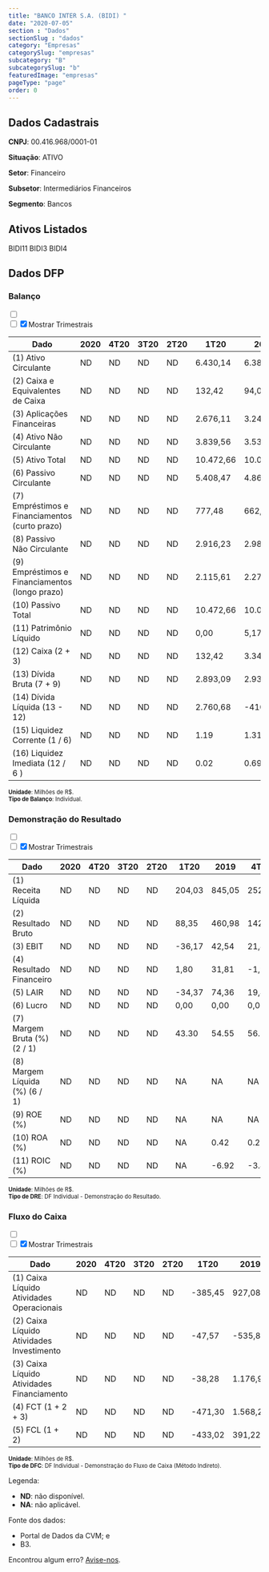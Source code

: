 ```yaml
---  
title: "BANCO INTER S.A. (BIDI) "  
date: "2020-07-05"  
section : "Dados"  
sectionSlug : "dados"  
category: "Empresas"  
categorySlug: "empresas"  
subcategory: "B"  
subcategorySlug: "b"  
featuredImage: "empresas"  
pageType: "page"  
order: 0  
---
```



## Dados Cadastrais


**CNPJ**: 00.416.968/0001-01

**Situação**: ATIVO

**Setor**: Financeiro

**Subsetor**: Intermediários Financeiros

**Segmento**: Bancos


## Ativos Listados


BIDI11 BIDI3 BIDI4 


## Dados DFP

### Balanço
  
<input type='checkbox' class='toggleCommand' id='toggleBalanco' name='toggleBalanco'>  
<div class='filter-group-balanco'>  
<div class='check_button_balanco'>  
<label for='toggleBalanco'>  
<input type='checkbox' data-filter-col='trimBalanco'><input type='checkbox' data-filter-col='trimBalanco' checked><span>Mostrar Trimestrais</span>  
</label>  
</div>  
</div>  
<div class='overflow balancoTableWrapper'>  
<table class='balancoTable'>  
<thead>  
<tr>  
<th class='dataHeader fixedLeftColumn'>Dado</th>  
<th>2020</th>  
<th class='trimHeader' data-col='trimBalanco'>4T20</th>  
<th class='trimHeader' data-col='trimBalanco'>3T20</th>  
<th class='trimHeader' data-col='trimBalanco'>2T20</th>  
<th class='trimHeader' data-col='trimBalanco'>1T20</th>  
<th>2019</th>  
<th class='trimHeader' data-col='trimBalanco'>4T19</th>  
<th class='trimHeader' data-col='trimBalanco'>3T19</th>  
<th class='trimHeader' data-col='trimBalanco'>2T19</th>  
<th class='trimHeader' data-col='trimBalanco'>1T19</th>  
<th>2018</th>  
<th class='trimHeader' data-col='trimBalanco'>4T18</th>  
<th class='trimHeader' data-col='trimBalanco'>3T18</th>  
<th class='trimHeader' data-col='trimBalanco'>2T18</th>  
<th class='trimHeader' data-col='trimBalanco'>1T18</th>  
<th>2017</th>  
<th class='trimHeader' data-col='trimBalanco'>4T17</th>  
<th class='trimHeader' data-col='trimBalanco'>3T17</th>  
<th class='trimHeader' data-col='trimBalanco'>2T17</th>  
<th class='trimHeader' data-col='trimBalanco'>1T17</th>  
</tr>  
</thead>  
<tbody>  
<tr class='trContaAtivo'>  
<td class='leftAlignCell rowDescription fixedLeftColumn'>(1) Ativo Circulante</td>  
<td>ND</td>  
<td data-col='trimBalanco' class='trimData'>ND</td>  
<td data-col='trimBalanco' class='trimData'>ND</td>  
<td data-col='trimBalanco' class='trimData'>ND</td>  
<td data-col='trimBalanco' class='trimData'>6.430,14</td>  
<td>6.381,12</td>  
<td data-col='trimBalanco' class='trimData'>6.381,12</td>  
<td data-col='trimBalanco' class='trimData'>6.009,07</td>  
<td data-col='trimBalanco' class='trimData'>3.807,37</td>  
<td data-col='trimBalanco' class='trimData'>3.287,56</td>  
<td>3.177,66</td>  
<td data-col='trimBalanco' class='trimData'>3.177,66</td>  
<td data-col='trimBalanco' class='trimData'>2.685,78</td>  
<td data-col='trimBalanco' class='trimData'>2.388,83</td>  
<td data-col='trimBalanco' class='trimData'>1.651,75</td>  
<td>1.425,35</td>  
<td data-col='trimBalanco' class='trimData'>1.425,35</td>  
<td data-col='trimBalanco' class='trimData'>1.425,35</td>  
<td data-col='trimBalanco' class='trimData'>1.425,35</td>  
<td data-col='trimBalanco' class='trimData'>1.425,35</td>  
</tr>  
<tr class='trContaAtivo'>  
<td class='leftAlignCell rowDescription fixedLeftColumn'>(2) Caixa e Equivalentes de Caixa</td>  
<td>ND</td>  
<td data-col='trimBalanco' class='trimData'>ND</td>  
<td data-col='trimBalanco' class='trimData'>ND</td>  
<td data-col='trimBalanco' class='trimData'>ND</td>  
<td data-col='trimBalanco' class='trimData'>132,42</td>  
<td>94,00</td>  
<td data-col='trimBalanco' class='trimData'>94,00</td>  
<td data-col='trimBalanco' class='trimData'>19,57</td>  
<td data-col='trimBalanco' class='trimData'>9,62</td>  
<td data-col='trimBalanco' class='trimData'>14,55</td>  
<td>10,48</td>  
<td data-col='trimBalanco' class='trimData'>10,48</td>  
<td data-col='trimBalanco' class='trimData'>8,41</td>  
<td data-col='trimBalanco' class='trimData'>9,31</td>  
<td data-col='trimBalanco' class='trimData'>89,97</td>  
<td>55,19</td>  
<td data-col='trimBalanco' class='trimData'>55,19</td>  
<td data-col='trimBalanco' class='trimData'>55,19</td>  
<td data-col='trimBalanco' class='trimData'>55,19</td>  
<td data-col='trimBalanco' class='trimData'>55,19</td>  
</tr>  
<tr class='trContaAtivo'>  
<td class='leftAlignCell rowDescription fixedLeftColumn'>(3) Aplicações Financeiras</td>  
<td>ND</td>  
<td data-col='trimBalanco' class='trimData'>ND</td>  
<td data-col='trimBalanco' class='trimData'>ND</td>  
<td data-col='trimBalanco' class='trimData'>ND</td>  
<td data-col='trimBalanco' class='trimData'>2.676,11</td>  
<td>3.249,76</td>  
<td data-col='trimBalanco' class='trimData'>3.249,76</td>  
<td data-col='trimBalanco' class='trimData'>3.575,66</td>  
<td data-col='trimBalanco' class='trimData'>1.878,31</td>  
<td data-col='trimBalanco' class='trimData'>1.645,90</td>  
<td>1.671,27</td>  
<td data-col='trimBalanco' class='trimData'>1.671,27</td>  
<td data-col='trimBalanco' class='trimData'>1.327,54</td>  
<td data-col='trimBalanco' class='trimData'>1.156,43</td>  
<td data-col='trimBalanco' class='trimData'>486,12</td>  
<td>503,04</td>  
<td data-col='trimBalanco' class='trimData'>503,04</td>  
<td data-col='trimBalanco' class='trimData'>503,04</td>  
<td data-col='trimBalanco' class='trimData'>503,04</td>  
<td data-col='trimBalanco' class='trimData'>503,04</td>  
</tr>  
<tr class='trContaAtivo'>  
<td class='leftAlignCell rowDescription fixedLeftColumn'>(4) Ativo Não Circulante</td>  
<td>ND</td>  
<td data-col='trimBalanco' class='trimData'>ND</td>  
<td data-col='trimBalanco' class='trimData'>ND</td>  
<td data-col='trimBalanco' class='trimData'>ND</td>  
<td data-col='trimBalanco' class='trimData'>3.839,56</td>  
<td>3.535,38</td>  
<td data-col='trimBalanco' class='trimData'>3.535,38</td>  
<td data-col='trimBalanco' class='trimData'>3.109,98</td>  
<td data-col='trimBalanco' class='trimData'>2.842,43</td>  
<td data-col='trimBalanco' class='trimData'>2.589,13</td>  
<td>2.405,91</td>  
<td data-col='trimBalanco' class='trimData'>2.405,91</td>  
<td data-col='trimBalanco' class='trimData'>2.279,73</td>  
<td data-col='trimBalanco' class='trimData'>2.224,74</td>  
<td data-col='trimBalanco' class='trimData'>2.137,79</td>  
<td>2.143,92</td>  
<td data-col='trimBalanco' class='trimData'>2.143,92</td>  
<td data-col='trimBalanco' class='trimData'>2.143,92</td>  
<td data-col='trimBalanco' class='trimData'>2.143,92</td>  
<td data-col='trimBalanco' class='trimData'>2.143,92</td>  
</tr>  
<tr class='trContaAtivo'>  
<td class='leftAlignCell rowDescription fixedLeftColumn'>(5) Ativo Total</td>  
<td>ND</td>  
<td data-col='trimBalanco' class='trimData'>ND</td>  
<td data-col='trimBalanco' class='trimData'>ND</td>  
<td data-col='trimBalanco' class='trimData'>ND</td>  
<td data-col='trimBalanco' class='trimData'>10.472,66</td>  
<td>10.062,37</td>  
<td data-col='trimBalanco' class='trimData'>10.062,37</td>  
<td data-col='trimBalanco' class='trimData'>9.236,45</td>  
<td data-col='trimBalanco' class='trimData'>6.754,27</td>  
<td data-col='trimBalanco' class='trimData'>5.958,11</td>  
<td>5.640,96</td>  
<td data-col='trimBalanco' class='trimData'>5.640,96</td>  
<td data-col='trimBalanco' class='trimData'>5.006,16</td>  
<td data-col='trimBalanco' class='trimData'>4.636,32</td>  
<td data-col='trimBalanco' class='trimData'>3.802,43</td>  
<td>3.580,88</td>  
<td data-col='trimBalanco' class='trimData'>3.580,88</td>  
<td data-col='trimBalanco' class='trimData'>3.580,88</td>  
<td data-col='trimBalanco' class='trimData'>3.580,88</td>  
<td data-col='trimBalanco' class='trimData'>3.580,88</td>  
</tr>  
<tr class='trContaPassivo'>  
<td class='leftAlignCell rowDescription fixedLeftColumn'>(6) Passivo Circulante</td>  
<td>ND</td>  
<td data-col='trimBalanco' class='trimData'>ND</td>  
<td data-col='trimBalanco' class='trimData'>ND</td>  
<td data-col='trimBalanco' class='trimData'>ND</td>  
<td data-col='trimBalanco' class='trimData'>5.408,47</td>  
<td>4.869,81</td>  
<td data-col='trimBalanco' class='trimData'>4.869,81</td>  
<td data-col='trimBalanco' class='trimData'>4.101,45</td>  
<td data-col='trimBalanco' class='trimData'>3.555,51</td>  
<td data-col='trimBalanco' class='trimData'>3.214,08</td>  
<td>2.883,51</td>  
<td data-col='trimBalanco' class='trimData'>2.883,51</td>  
<td data-col='trimBalanco' class='trimData'>2.509,04</td>  
<td data-col='trimBalanco' class='trimData'>2.115,32</td>  
<td data-col='trimBalanco' class='trimData'>1.769,66</td>  
<td>1.630,26</td>  
<td data-col='trimBalanco' class='trimData'>1.630,26</td>  
<td data-col='trimBalanco' class='trimData'>1.630,26</td>  
<td data-col='trimBalanco' class='trimData'>1.630,26</td>  
<td data-col='trimBalanco' class='trimData'>1.630,23</td>  
</tr>  
<tr class='trContaPassivo'>  
<td class='leftAlignCell rowDescription fixedLeftColumn'>(7) Empréstimos e Financiamentos (curto prazo)</td>  
<td>ND</td>  
<td data-col='trimBalanco' class='trimData'>ND</td>  
<td data-col='trimBalanco' class='trimData'>ND</td>  
<td data-col='trimBalanco' class='trimData'>ND</td>  
<td data-col='trimBalanco' class='trimData'>777,48</td>  
<td>662,70</td>  
<td data-col='trimBalanco' class='trimData'>662,70</td>  
<td data-col='trimBalanco' class='trimData'>539,74</td>  
<td data-col='trimBalanco' class='trimData'>444,52</td>  
<td data-col='trimBalanco' class='trimData'>332,15</td>  
<td>266,08</td>  
<td data-col='trimBalanco' class='trimData'>265,08</td>  
<td data-col='trimBalanco' class='trimData'>111,31</td>  
<td data-col='trimBalanco' class='trimData'>76,05</td>  
<td data-col='trimBalanco' class='trimData'>3,59</td>  
<td>0,00</td>  
<td data-col='trimBalanco' class='trimData'>0,00</td>  
<td data-col='trimBalanco' class='trimData'>0,00</td>  
<td data-col='trimBalanco' class='trimData'>0,00</td>  
<td data-col='trimBalanco' class='trimData'>0,00</td>  
</tr>  
<tr class='trContaPassivo'>  
<td class='leftAlignCell rowDescription fixedLeftColumn'>(8) Passivo Não Circulante</td>  
<td>ND</td>  
<td data-col='trimBalanco' class='trimData'>ND</td>  
<td data-col='trimBalanco' class='trimData'>ND</td>  
<td data-col='trimBalanco' class='trimData'>ND</td>  
<td data-col='trimBalanco' class='trimData'>2.916,23</td>  
<td>2.986,38</td>  
<td data-col='trimBalanco' class='trimData'>2.986,38</td>  
<td data-col='trimBalanco' class='trimData'>2.940,33</td>  
<td data-col='trimBalanco' class='trimData'>2.218,35</td>  
<td data-col='trimBalanco' class='trimData'>1.786,90</td>  
<td>1.798,33</td>  
<td data-col='trimBalanco' class='trimData'>1.798,33</td>  
<td data-col='trimBalanco' class='trimData'>1.549,31</td>  
<td data-col='trimBalanco' class='trimData'>1.589,88</td>  
<td data-col='trimBalanco' class='trimData'>1.631,12</td>  
<td>1.567,53</td>  
<td data-col='trimBalanco' class='trimData'>1.567,53</td>  
<td data-col='trimBalanco' class='trimData'>1.567,53</td>  
<td data-col='trimBalanco' class='trimData'>1.567,53</td>  
<td data-col='trimBalanco' class='trimData'>1.567,56</td>  
</tr>  
<tr class='trContaPassivo'>  
<td class='leftAlignCell rowDescription fixedLeftColumn'>(9) Empréstimos e Financiamentos (longo prazo)</td>  
<td>ND</td>  
<td data-col='trimBalanco' class='trimData'>ND</td>  
<td data-col='trimBalanco' class='trimData'>ND</td>  
<td data-col='trimBalanco' class='trimData'>ND</td>  
<td data-col='trimBalanco' class='trimData'>2.115,61</td>  
<td>2.270,19</td>  
<td data-col='trimBalanco' class='trimData'>2.270,19</td>  
<td data-col='trimBalanco' class='trimData'>2.168,23</td>  
<td data-col='trimBalanco' class='trimData'>1.526,28</td>  
<td data-col='trimBalanco' class='trimData'>1.154,43</td>  
<td>1.182,35</td>  
<td data-col='trimBalanco' class='trimData'>1.182,35</td>  
<td data-col='trimBalanco' class='trimData'>966,83</td>  
<td data-col='trimBalanco' class='trimData'>992,23</td>  
<td data-col='trimBalanco' class='trimData'>998,80</td>  
<td>930,88</td>  
<td data-col='trimBalanco' class='trimData'>930,88</td>  
<td data-col='trimBalanco' class='trimData'>930,88</td>  
<td data-col='trimBalanco' class='trimData'>930,88</td>  
<td data-col='trimBalanco' class='trimData'>930,88</td>  
</tr>  
<tr class='trContaPassivo'>  
<td class='leftAlignCell rowDescription fixedLeftColumn'>(10) Passivo Total</td>  
<td>ND</td>  
<td data-col='trimBalanco' class='trimData'>ND</td>  
<td data-col='trimBalanco' class='trimData'>ND</td>  
<td data-col='trimBalanco' class='trimData'>ND</td>  
<td data-col='trimBalanco' class='trimData'>10.472,66</td>  
<td>10.062,37</td>  
<td data-col='trimBalanco' class='trimData'>10.062,37</td>  
<td data-col='trimBalanco' class='trimData'>9.236,45</td>  
<td data-col='trimBalanco' class='trimData'>6.754,27</td>  
<td data-col='trimBalanco' class='trimData'>5.958,11</td>  
<td>5.640,96</td>  
<td data-col='trimBalanco' class='trimData'>5.640,96</td>  
<td data-col='trimBalanco' class='trimData'>5.006,16</td>  
<td data-col='trimBalanco' class='trimData'>4.636,32</td>  
<td data-col='trimBalanco' class='trimData'>3.802,43</td>  
<td>3.580,88</td>  
<td data-col='trimBalanco' class='trimData'>3.580,88</td>  
<td data-col='trimBalanco' class='trimData'>3.580,88</td>  
<td data-col='trimBalanco' class='trimData'>3.580,88</td>  
<td data-col='trimBalanco' class='trimData'>3.580,88</td>  
</tr>  
<tr class='trContaPassivo'>  
<td class='leftAlignCell rowDescription fixedLeftColumn'>(11) Patrimônio Líquido</td>  
<td>ND</td>  
<td data-col='trimBalanco' class='trimData'>ND</td>  
<td data-col='trimBalanco' class='trimData'>ND</td>  
<td data-col='trimBalanco' class='trimData'>ND</td>  
<td data-col='trimBalanco' class='trimData'>0,00</td>  
<td>5,17</td>  
<td data-col='trimBalanco' class='trimData'>5,17</td>  
<td data-col='trimBalanco' class='trimData'>6,46</td>  
<td data-col='trimBalanco' class='trimData'>7,75</td>  
<td data-col='trimBalanco' class='trimData'>9,04</td>  
<td>10,33</td>  
<td data-col='trimBalanco' class='trimData'>10,33</td>  
<td data-col='trimBalanco' class='trimData'>11,62</td>  
<td data-col='trimBalanco' class='trimData'>12,92</td>  
<td data-col='trimBalanco' class='trimData'>14,21</td>  
<td>0,00</td>  
<td data-col='trimBalanco' class='trimData'>0,00</td>  
<td data-col='trimBalanco' class='trimData'>0,00</td>  
<td data-col='trimBalanco' class='trimData'>0,00</td>  
<td data-col='trimBalanco' class='trimData'>0,00</td>  
</tr>  
<tr>  
<td class='leftAlignCell rowDescription fixedLeftColumn'>(12) Caixa (2 + 3)</td>  
<td>ND</td>  
<td data-col='trimBalanco' class='trimData'>ND</td>  
<td data-col='trimBalanco' class='trimData'>ND</td>  
<td data-col='trimBalanco' class='trimData'>ND</td>  
<td class='positiveNumber trimData' data-col='trimBalanco'>132,42</td>  
<td class='positiveNumber'>3.343,76</td>  
<td class='positiveNumber trimData' data-col='trimBalanco'>94,00</td>  
<td class='positiveNumber trimData' data-col='trimBalanco'>19,57</td>  
<td class='positiveNumber trimData' data-col='trimBalanco'>9,62</td>  
<td class='positiveNumber trimData' data-col='trimBalanco'>14,55</td>  
<td class='positiveNumber'>1.681,75</td>  
<td class='positiveNumber trimData' data-col='trimBalanco'>10,48</td>  
<td class='positiveNumber trimData' data-col='trimBalanco'>8,41</td>  
<td class='positiveNumber trimData' data-col='trimBalanco'>9,31</td>  
<td class='positiveNumber trimData' data-col='trimBalanco'>89,97</td>  
<td class='positiveNumber'>558,23</td>  
<td class='positiveNumber trimData' data-col='trimBalanco'>55,19</td>  
<td class='positiveNumber trimData' data-col='trimBalanco'>55,19</td>  
<td class='positiveNumber trimData' data-col='trimBalanco'>55,19</td>  
<td class='positiveNumber trimData' data-col='trimBalanco'>55,19</td>  
</tr>  
<tr class='trDividaBruta'>  
<td class='leftAlignCell rowDescription fixedLeftColumn'>(13) Dívida Bruta (7 + 9)</td>  
<td>ND</td>  
<td data-col='trimBalanco' class='trimData'>ND</td>  
<td data-col='trimBalanco' class='trimData'>ND</td>  
<td data-col='trimBalanco' class='trimData'>ND</td>  
<td class='negativeNumber trimData' data-col='trimBalanco'>2.893,09</td>  
<td class='negativeNumber'>2.932,89</td>  
<td class='negativeNumber trimData' data-col='trimBalanco'>2.932,89</td>  
<td class='negativeNumber trimData' data-col='trimBalanco'>2.707,97</td>  
<td class='negativeNumber trimData' data-col='trimBalanco'>1.970,80</td>  
<td class='negativeNumber trimData' data-col='trimBalanco'>1.486,58</td>  
<td class='negativeNumber'>1.448,43</td>  
<td class='negativeNumber trimData' data-col='trimBalanco'>1.447,43</td>  
<td class='negativeNumber trimData' data-col='trimBalanco'>1.078,14</td>  
<td class='negativeNumber trimData' data-col='trimBalanco'>1.068,27</td>  
<td class='negativeNumber trimData' data-col='trimBalanco'>1.002,38</td>  
<td class='negativeNumber'>930,88</td>  
<td class='negativeNumber trimData' data-col='trimBalanco'>930,88</td>  
<td class='negativeNumber trimData' data-col='trimBalanco'>930,88</td>  
<td class='negativeNumber trimData' data-col='trimBalanco'>930,88</td>  
<td class='negativeNumber trimData' data-col='trimBalanco'>930,88</td>  
</tr>  
<tr>  
<td class='leftAlignCell rowDescription fixedLeftColumn'>(14) Dívida Líquida  (13 - 12)</td>  
<td>ND</td>  
<td data-col='trimBalanco' class='trimData'>ND</td>  
<td data-col='trimBalanco' class='trimData'>ND</td>  
<td data-col='trimBalanco' class='trimData'>ND</td>  
<td class='negativeNumber trimData' data-col='trimBalanco'>2.760,68</td>  
<td class='positiveNumber'>-410,87</td>  
<td class='negativeNumber trimData' data-col='trimBalanco'>2.838,89</td>  
<td class='negativeNumber trimData' data-col='trimBalanco'>2.688,40</td>  
<td class='negativeNumber trimData' data-col='trimBalanco'>1.961,19</td>  
<td class='negativeNumber trimData' data-col='trimBalanco'>1.472,03</td>  
<td class='positiveNumber'>-233,32</td>  
<td class='negativeNumber trimData' data-col='trimBalanco'>1.436,95</td>  
<td class='negativeNumber trimData' data-col='trimBalanco'>1.069,72</td>  
<td class='negativeNumber trimData' data-col='trimBalanco'>1.058,96</td>  
<td class='negativeNumber trimData' data-col='trimBalanco'>912,41</td>  
<td class='negativeNumber'>372,65</td>  
<td class='negativeNumber trimData' data-col='trimBalanco'>875,69</td>  
<td class='negativeNumber trimData' data-col='trimBalanco'>875,69</td>  
<td class='negativeNumber trimData' data-col='trimBalanco'>875,69</td>  
<td class='negativeNumber trimData' data-col='trimBalanco'>875,69</td>  
</tr>  
<tr>  
<td class='leftAlignCell rowDescription fixedLeftColumn'>(15) Liquidez Corrente (1 / 6)</td>  
<td>ND</td>  
<td data-col='trimBalanco' class='trimData'>ND</td>  
<td data-col='trimBalanco' class='trimData'>ND</td>  
<td data-col='trimBalanco' class='trimData'>ND</td>  
<td data-col='trimBalanco' class='trimData'>1.19</td>  
<td>1.31</td>  
<td data-col='trimBalanco' class='trimData'>1.31</td>  
<td data-col='trimBalanco' class='trimData'>1.47</td>  
<td data-col='trimBalanco' class='trimData'>1.07</td>  
<td data-col='trimBalanco' class='trimData'>1.02</td>  
<td>1.10</td>  
<td data-col='trimBalanco' class='trimData'>1.10</td>  
<td data-col='trimBalanco' class='trimData'>1.07</td>  
<td data-col='trimBalanco' class='trimData'>1.13</td>  
<td data-col='trimBalanco' class='trimData'>0.93</td>  
<td>0.87</td>  
<td data-col='trimBalanco' class='trimData'>0.87</td>  
<td data-col='trimBalanco' class='trimData'>0.87</td>  
<td data-col='trimBalanco' class='trimData'>0.87</td>  
<td data-col='trimBalanco' class='trimData'>0.87</td>  
</tr>  
<tr>  
<td class='leftAlignCell rowDescription fixedLeftColumn'>(16) Liquidez Imediata  (12 / 6 )</td>  
<td>ND</td>  
<td data-col='trimBalanco' class='trimData'>ND</td>  
<td data-col='trimBalanco' class='trimData'>ND</td>  
<td data-col='trimBalanco' class='trimData'>ND</td>  
<td data-col='trimBalanco' class='trimData'>0.02</td>  
<td>0.69</td>  
<td data-col='trimBalanco' class='trimData'>0.02</td>  
<td data-col='trimBalanco' class='trimData'>0.00</td>  
<td data-col='trimBalanco' class='trimData'>0.00</td>  
<td data-col='trimBalanco' class='trimData'>0.00</td>  
<td>0.58</td>  
<td data-col='trimBalanco' class='trimData'>0.00</td>  
<td data-col='trimBalanco' class='trimData'>0.00</td>  
<td data-col='trimBalanco' class='trimData'>0.00</td>  
<td data-col='trimBalanco' class='trimData'>0.05</td>  
<td>0.34</td>  
<td data-col='trimBalanco' class='trimData'>0.03</td>  
<td data-col='trimBalanco' class='trimData'>0.03</td>  
<td data-col='trimBalanco' class='trimData'>0.03</td>  
<td data-col='trimBalanco' class='trimData'>0.03</td>  
</tr>  
</tbody>  
</table>  
</div>  
<p style='font-size:0.7rem; margin:0px;'><strong>Unidade</strong>: Milhões de R$.</p>  
<p style='font-size:0.7rem; margin:0px;'><strong>Tipo de Balanço</strong>: Individual.</p>


### Demonstração do Resultado
  
<input type='checkbox' class='toggleCommand' id='toggleDRE' name='toggleDRE'>  
<div class='filter-group-dre'>  
<div class='check_button_dre'>  
<label for='toggleDRE'>  
<input type='checkbox' data-filter-col='trimDRE'><input type='checkbox' data-filter-col='trimDRE' checked><span>Mostrar Trimestrais</span>  
</label>  
</div>  
</div>  
<div class='overflow balancoTableWrapper'>  
<table class='balancoTable'>  
<thead>  
<tr>  
<th class='dataHeader fixedLeftColumn'>Dado</th>  
<th>2020</th>  
<th class='trimHeader' data-col='trimDRE'>4T20</th>  
<th class='trimHeader' data-col='trimDRE'>3T20</th>  
<th class='trimHeader' data-col='trimDRE'>2T20</th>  
<th class='trimHeader' data-col='trimDRE'>1T20</th>  
<th>2019</th>  
<th class='trimHeader' data-col='trimDRE'>4T19</th>  
<th class='trimHeader' data-col='trimDRE'>3T19</th>  
<th class='trimHeader' data-col='trimDRE'>2T19</th>  
<th class='trimHeader' data-col='trimDRE'>1T19</th>  
<th>2018</th>  
<th class='trimHeader' data-col='trimDRE'>4T18</th>  
<th class='trimHeader' data-col='trimDRE'>3T18</th>  
<th class='trimHeader' data-col='trimDRE'>2T18</th>  
<th class='trimHeader' data-col='trimDRE'>1T18</th>  
<th>2017</th>  
<th class='trimHeader' data-col='trimDRE'>4T17</th>  
<th class='trimHeader' data-col='trimDRE'>3T17</th>  
<th class='trimHeader' data-col='trimDRE'>2T17</th>  
<th class='trimHeader' data-col='trimDRE'>1T17</th>  
<th>2016</th>  
<th class='trimHeader' data-col='trimDRE'>4T16</th>  
<th class='trimHeader' data-col='trimDRE'>3T16</th>  
<th class='trimHeader' data-col='trimDRE'>2T16</th>  
<th class='trimHeader' data-col='trimDRE'>1T16</th>  
</tr>  
</thead>  
<tbody>  
<tr class='trDRE'>  
<td class='leftAlignCell rowDescription fixedLeftColumn'>(1) Receita Líquida</td>  
<td>ND</td>  
<td data-col='trimDRE' class='trimData'>ND</td>  
<td data-col='trimDRE' class='trimData'>ND</td>  
<td data-col='trimDRE' class='trimData'>ND</td>  
<td data-col='trimDRE' class='trimData' >204,03</td>  
<td>845,05</td>  
<td data-col='trimDRE' class='trimData' >252,84</td>  
<td data-col='trimDRE' class='trimData' >216,69</td>  
<td data-col='trimDRE' class='trimData' >203,86</td>  
<td data-col='trimDRE' class='trimData' >171,66</td>  
<td>643,24</td>  
<td data-col='trimDRE' class='trimData' >178,74</td>  
<td data-col='trimDRE' class='trimData' >177,12</td>  
<td data-col='trimDRE' class='trimData' >150,27</td>  
<td data-col='trimDRE' class='trimData' >137,12</td>  
<td>545,81</td>  
<td data-col='trimDRE' class='trimData' >131,35</td>  
<td data-col='trimDRE' class='trimData' >125,57</td>  
<td data-col='trimDRE' class='trimData' >142,99</td>  
<td data-col='trimDRE' class='trimData' >145,91</td>  
<td>567,09</td>  
<td data-col='trimDRE' class='trimData' >567,09</td>  
<td data-col='trimDRE' class='trimData'>ND</td>  
<td data-col='trimDRE' class='trimData'>ND</td>  
<td data-col='trimDRE' class='trimData'>ND</td>  
</tr>  
<tr class='trDRE'>  
<td class='leftAlignCell rowDescription fixedLeftColumn'>(2) Resultado Bruto</td>  
<td>ND</td>  
<td data-col='trimDRE' class='trimData'>ND</td>  
<td data-col='trimDRE' class='trimData'>ND</td>  
<td data-col='trimDRE' class='trimData'>ND</td>  
<td data-col='trimDRE' class='trimData positiveNumberGreen' >88,35</td>  
<td class='positiveNumberGreen'>460,98</td>  
<td data-col='trimDRE' class='trimData positiveNumberGreen' >142,54</td>  
<td data-col='trimDRE' class='trimData positiveNumberGreen' >116,25</td>  
<td data-col='trimDRE' class='trimData positiveNumberGreen' >107,36</td>  
<td data-col='trimDRE' class='trimData positiveNumberGreen' >94,84</td>  
<td class='positiveNumberGreen'>351,38</td>  
<td data-col='trimDRE' class='trimData positiveNumberGreen' >103,14</td>  
<td data-col='trimDRE' class='trimData positiveNumberGreen' >102,94</td>  
<td data-col='trimDRE' class='trimData positiveNumberGreen' >81,20</td>  
<td data-col='trimDRE' class='trimData positiveNumberGreen' >64,10</td>  
<td class='positiveNumberGreen'>218,36</td>  
<td data-col='trimDRE' class='trimData positiveNumberGreen' >63,48</td>  
<td data-col='trimDRE' class='trimData positiveNumberGreen' >54,25</td>  
<td data-col='trimDRE' class='trimData positiveNumberGreen' >54,61</td>  
<td data-col='trimDRE' class='trimData positiveNumberGreen' >46,02</td>  
<td class='positiveNumberGreen'>160,35</td>  
<td data-col='trimDRE' class='trimData positiveNumberGreen' >160,35</td>  
<td data-col='trimDRE' class='trimData'>ND</td>  
<td data-col='trimDRE' class='trimData'>ND</td>  
<td data-col='trimDRE' class='trimData'>ND</td>  
</tr>  
<tr class='trDRE'>  
<td class='leftAlignCell rowDescription fixedLeftColumn'>(3) EBIT</td>  
<td>ND</td>  
<td data-col='trimDRE' class='trimData'>ND</td>  
<td data-col='trimDRE' class='trimData'>ND</td>  
<td data-col='trimDRE' class='trimData'>ND</td>  
<td data-col='trimDRE' class='trimData negativeNumber' >-36,17</td>  
<td class='positiveNumberGreen'>42,54</td>  
<td data-col='trimDRE' class='trimData positiveNumberGreen' >21,40</td>  
<td data-col='trimDRE' class='trimData positiveNumberGreen' >10,34</td>  
<td data-col='trimDRE' class='trimData positiveNumberGreen' >4,78</td>  
<td data-col='trimDRE' class='trimData positiveNumberGreen' >6,02</td>  
<td class='positiveNumberGreen'>107,11</td>  
<td data-col='trimDRE' class='trimData positiveNumberGreen' >29,55</td>  
<td data-col='trimDRE' class='trimData positiveNumberGreen' >30,85</td>  
<td data-col='trimDRE' class='trimData positiveNumberGreen' >26,96</td>  
<td data-col='trimDRE' class='trimData positiveNumberGreen' >19,75</td>  
<td class='positiveNumberGreen'>61,78</td>  
<td data-col='trimDRE' class='trimData positiveNumberGreen' >22,05</td>  
<td data-col='trimDRE' class='trimData positiveNumberGreen' >15,28</td>  
<td data-col='trimDRE' class='trimData positiveNumberGreen' >16,97</td>  
<td data-col='trimDRE' class='trimData positiveNumberGreen' >7,47</td>  
<td class='positiveNumberGreen'>36,65</td>  
<td data-col='trimDRE' class='trimData positiveNumberGreen' >36,65</td>  
<td data-col='trimDRE' class='trimData'>ND</td>  
<td data-col='trimDRE' class='trimData'>ND</td>  
<td data-col='trimDRE' class='trimData'>ND</td>  
</tr>  
<tr class='trDRE'>  
<td class='leftAlignCell rowDescription fixedLeftColumn'>(4) Resultado Financeiro</td>  
<td>ND</td>  
<td data-col='trimDRE' class='trimData'>ND</td>  
<td data-col='trimDRE' class='trimData'>ND</td>  
<td data-col='trimDRE' class='trimData'>ND</td>  
<td data-col='trimDRE' class='trimData positiveNumberGreen' >1,80</td>  
<td class='positiveNumberGreen'>31,81</td>  
<td data-col='trimDRE' class='trimData negativeNumber' >-1,96</td>  
<td data-col='trimDRE' class='trimData negativeNumber' >-2,86</td>  
<td data-col='trimDRE' class='trimData positiveNumberGreen' >38,84</td>  
<td data-col='trimDRE' class='trimData negativeNumber' >-2,22</td>  
<td class='negativeNumber'>-17,98</td>  
<td data-col='trimDRE' class='trimData negativeNumber' >-4,61</td>  
<td data-col='trimDRE' class='trimData negativeNumber' >-6,08</td>  
<td data-col='trimDRE' class='trimData negativeNumber' >-4,41</td>  
<td data-col='trimDRE' class='trimData negativeNumber' >-2,88</td>  
<td class='negativeNumber'>-10,23</td>  
<td data-col='trimDRE' class='trimData negativeNumber' >-1,93</td>  
<td data-col='trimDRE' class='trimData negativeNumber' >-2,83</td>  
<td data-col='trimDRE' class='trimData negativeNumber' >-1,45</td>  
<td data-col='trimDRE' class='trimData negativeNumber' >-4,02</td>  
<td class='negativeNumber'>-8,61</td>  
<td data-col='trimDRE' class='trimData negativeNumber' >-8,61</td>  
<td data-col='trimDRE' class='trimData'>ND</td>  
<td data-col='trimDRE' class='trimData'>ND</td>  
<td data-col='trimDRE' class='trimData'>ND</td>  
</tr>  
<tr class='trDRE'>  
<td class='leftAlignCell rowDescription fixedLeftColumn'>(5) LAIR</td>  
<td>ND</td>  
<td data-col='trimDRE' class='trimData'>ND</td>  
<td data-col='trimDRE' class='trimData'>ND</td>  
<td data-col='trimDRE' class='trimData'>ND</td>  
<td data-col='trimDRE' class='trimData negativeNumber' >-34,37</td>  
<td class='positiveNumberGreen'>74,36</td>  
<td data-col='trimDRE' class='trimData positiveNumberGreen' >19,45</td>  
<td data-col='trimDRE' class='trimData positiveNumberGreen' >7,49</td>  
<td data-col='trimDRE' class='trimData positiveNumberGreen' >43,62</td>  
<td data-col='trimDRE' class='trimData positiveNumberGreen' >3,80</td>  
<td class='positiveNumberGreen'>89,13</td>  
<td data-col='trimDRE' class='trimData positiveNumberGreen' >24,94</td>  
<td data-col='trimDRE' class='trimData positiveNumberGreen' >24,77</td>  
<td data-col='trimDRE' class='trimData positiveNumberGreen' >22,55</td>  
<td data-col='trimDRE' class='trimData positiveNumberGreen' >16,87</td>  
<td class='positiveNumberGreen'>51,55</td>  
<td data-col='trimDRE' class='trimData positiveNumberGreen' >20,12</td>  
<td data-col='trimDRE' class='trimData positiveNumberGreen' >12,45</td>  
<td data-col='trimDRE' class='trimData positiveNumberGreen' >15,53</td>  
<td data-col='trimDRE' class='trimData positiveNumberGreen' >3,45</td>  
<td class='positiveNumberGreen'>28,05</td>  
<td data-col='trimDRE' class='trimData positiveNumberGreen' >28,05</td>  
<td data-col='trimDRE' class='trimData'>ND</td>  
<td data-col='trimDRE' class='trimData'>ND</td>  
<td data-col='trimDRE' class='trimData'>ND</td>  
</tr>  
<tr class='trDRE'>  
<td class='leftAlignCell rowDescription fixedLeftColumn'>(6) Lucro</td>  
<td>ND</td>  
<td data-col='trimDRE' class='trimData'>ND</td>  
<td data-col='trimDRE' class='trimData'>ND</td>  
<td data-col='trimDRE' class='trimData'>ND</td>  
<td data-col='trimDRE' class='trimData negativeNumber' >0,00</td>  
<td class='negativeNumber'>0,00</td>  
<td data-col='trimDRE' class='trimData negativeNumber' >0,00</td>  
<td data-col='trimDRE' class='trimData negativeNumber' >0,00</td>  
<td data-col='trimDRE' class='trimData negativeNumber' >0,00</td>  
<td data-col='trimDRE' class='trimData negativeNumber' >0,00</td>  
<td class='negativeNumber'>0,00</td>  
<td data-col='trimDRE' class='trimData negativeNumber' >0,00</td>  
<td data-col='trimDRE' class='trimData negativeNumber' >0,00</td>  
<td data-col='trimDRE' class='trimData negativeNumber' >0,00</td>  
<td data-col='trimDRE' class='trimData negativeNumber' >0,00</td>  
<td class='negativeNumber'>0,00</td>  
<td data-col='trimDRE' class='trimData negativeNumber' >0,00</td>  
<td data-col='trimDRE' class='trimData negativeNumber' >0,00</td>  
<td data-col='trimDRE' class='trimData negativeNumber' >0,00</td>  
<td data-col='trimDRE' class='trimData negativeNumber' >0,00</td>  
<td class='negativeNumber'>0,00</td>  
<td data-col='trimDRE' class='trimData negativeNumber' >0,00</td>  
<td data-col='trimDRE' class='trimData'>ND</td>  
<td data-col='trimDRE' class='trimData'>ND</td>  
<td data-col='trimDRE' class='trimData'>ND</td>  
</tr>  
<tr class='trDREMargem'>  
<td class='leftAlignCell rowDescription fixedLeftColumn'>(7) Margem Bruta (%) (2 / 1)</td>  
<td>ND</td>  
<td data-col='trimDRE' class='trimData'>ND</td>  
<td data-col='trimDRE' class='trimData'>ND</td>  
<td data-col='trimDRE' class='trimData'>ND</td>  
<td data-col='trimDRE' class='trimData'>43.30</td>  
<td>54.55</td>  
<td data-col='trimDRE' class='trimData'>56.37</td>  
<td data-col='trimDRE' class='trimData'>53.65</td>  
<td data-col='trimDRE' class='trimData'>52.66</td>  
<td data-col='trimDRE' class='trimData'>55.25</td>  
<td>54.63</td>  
<td data-col='trimDRE' class='trimData'>57.70</td>  
<td data-col='trimDRE' class='trimData'>58.12</td>  
<td data-col='trimDRE' class='trimData'>54.04</td>  
<td data-col='trimDRE' class='trimData'>46.75</td>  
<td>40.01</td>  
<td data-col='trimDRE' class='trimData'>48.33</td>  
<td data-col='trimDRE' class='trimData'>43.20</td>  
<td data-col='trimDRE' class='trimData'>38.19</td>  
<td data-col='trimDRE' class='trimData'>31.54</td>  
<td>28.28</td>  
<td data-col='trimDRE' class='trimData'>28.28</td>  
<td data-col='trimDRE' class='trimData'>ND</td>  
<td data-col='trimDRE' class='trimData'>ND</td>  
<td data-col='trimDRE' class='trimData'>ND</td>  
</tr>  
<tr class='trDREMargem'>  
<td class='leftAlignCell rowDescription fixedLeftColumn'>(8) Margem Líquida (%) (6 / 1)</td>  
<td>ND</td>  
<td data-col='trimDRE' class='trimData'>ND</td>  
<td data-col='trimDRE' class='trimData'>ND</td>  
<td data-col='trimDRE' class='trimData'>ND</td>  
<td data-col='trimDRE' class='trimData'>NA</td>  
<td>NA</td>  
<td data-col='trimDRE' class='trimData'>NA</td>  
<td data-col='trimDRE' class='trimData'>NA</td>  
<td data-col='trimDRE' class='trimData'>NA</td>  
<td data-col='trimDRE' class='trimData'>NA</td>  
<td>NA</td>  
<td data-col='trimDRE' class='trimData'>NA</td>  
<td data-col='trimDRE' class='trimData'>NA</td>  
<td data-col='trimDRE' class='trimData'>NA</td>  
<td data-col='trimDRE' class='trimData'>NA</td>  
<td>NA</td>  
<td data-col='trimDRE' class='trimData'>NA</td>  
<td data-col='trimDRE' class='trimData'>NA</td>  
<td data-col='trimDRE' class='trimData'>NA</td>  
<td data-col='trimDRE' class='trimData'>NA</td>  
<td>NA</td>  
<td data-col='trimDRE' class='trimData'>NA</td>  
<td data-col='trimDRE' class='trimData'>ND</td>  
<td data-col='trimDRE' class='trimData'>ND</td>  
<td data-col='trimDRE' class='trimData'>ND</td>  
</tr>  
<tr>  
<td class='leftAlignCell rowDescription fixedLeftColumn'>(9) ROE (%)</td>  
<td>ND</td>  
<td data-col='trimDRE' class='trimData'>ND</td>  
<td data-col='trimDRE' class='trimData'>ND</td>  
<td data-col='trimDRE' class='trimData'>ND</td>  
<td data-col='trimDRE' class='trimData'>NA</td>  
<td>NA</td>  
<td data-col='trimDRE' class='trimData'>NA</td>  
<td data-col='trimDRE' class='trimData'>NA</td>  
<td data-col='trimDRE' class='trimData'>NA</td>  
<td data-col='trimDRE' class='trimData'>NA</td>  
<td>NA</td>  
<td data-col='trimDRE' class='trimData'>NA</td>  
<td data-col='trimDRE' class='trimData'>NA</td>  
<td data-col='trimDRE' class='trimData'>NA</td>  
<td data-col='trimDRE' class='trimData'>NA</td>  
<td>NA</td>  
<td data-col='trimDRE' class='trimData'>NA</td>  
<td data-col='trimDRE' class='trimData'>NA</td>  
<td data-col='trimDRE' class='trimData'>NA</td>  
<td data-col='trimDRE' class='trimData'>NA</td>  
<td>ND</td>  
<td data-col='trimDRE' class='trimData'>ND</td>  
<td data-col='trimDRE' class='trimData'>ND</td>  
<td data-col='trimDRE' class='trimData'>ND</td>  
<td data-col='trimDRE' class='trimData'>ND</td>  
</tr>  
<tr>  
<td class='leftAlignCell rowDescription fixedLeftColumn'>(10) ROA (%)</td>  
<td>ND</td>  
<td data-col='trimDRE' class='trimData'>ND</td>  
<td data-col='trimDRE' class='trimData'>ND</td>  
<td data-col='trimDRE' class='trimData'>ND</td>  
<td data-col='trimDRE' class='trimData'>NA</td>  
<td>0.42</td>  
<td data-col='trimDRE' class='trimData'>0.21</td>  
<td data-col='trimDRE' class='trimData'>0.11</td>  
<td data-col='trimDRE' class='trimData'>0.07</td>  
<td data-col='trimDRE' class='trimData'>0.10</td>  
<td>1.90</td>  
<td data-col='trimDRE' class='trimData'>0.52</td>  
<td data-col='trimDRE' class='trimData'>0.62</td>  
<td data-col='trimDRE' class='trimData'>0.58</td>  
<td data-col='trimDRE' class='trimData'>0.52</td>  
<td>1.73</td>  
<td data-col='trimDRE' class='trimData'>0.62</td>  
<td data-col='trimDRE' class='trimData'>0.43</td>  
<td data-col='trimDRE' class='trimData'>0.47</td>  
<td data-col='trimDRE' class='trimData'>0.21</td>  
<td>ND</td>  
<td data-col='trimDRE' class='trimData'>ND</td>  
<td data-col='trimDRE' class='trimData'>ND</td>  
<td data-col='trimDRE' class='trimData'>ND</td>  
<td data-col='trimDRE' class='trimData'>ND</td>  
</tr>  
<tr>  
<td class='leftAlignCell rowDescription fixedLeftColumn'>(11) ROIC (%)</td>  
<td>ND</td>  
<td data-col='trimDRE' class='trimData'>ND</td>  
<td data-col='trimDRE' class='trimData'>ND</td>  
<td data-col='trimDRE' class='trimData'>ND</td>  
<td data-col='trimDRE' class='trimData'>NA</td>  
<td>-6.92</td>  
<td data-col='trimDRE' class='trimData'>-3.48</td>  
<td data-col='trimDRE' class='trimData'>-0.78</td>  
<td data-col='trimDRE' class='trimData'>3.48</td>  
<td data-col='trimDRE' class='trimData'>-2.41</td>  
<td>-31.70</td>  
<td data-col='trimDRE' class='trimData'>-8.71</td>  
<td data-col='trimDRE' class='trimData'>-8.27</td>  
<td data-col='trimDRE' class='trimData'>-21.05</td>  
<td data-col='trimDRE' class='trimData'>2.96</td>  
<td>10.94</td>  
<td data-col='trimDRE' class='trimData'>3.91</td>  
<td data-col='trimDRE' class='trimData'>2.71</td>  
<td data-col='trimDRE' class='trimData'>3.01</td>  
<td data-col='trimDRE' class='trimData'>1.32</td>  
<td>ND</td>  
<td data-col='trimDRE' class='trimData'>ND</td>  
<td data-col='trimDRE' class='trimData'>ND</td>  
<td data-col='trimDRE' class='trimData'>ND</td>  
<td data-col='trimDRE' class='trimData'>ND</td>  
</tr>  
</tbody>  
</table>  
</div>  
<p style='font-size:0.7rem; margin:0px;'><strong>Unidade</strong>: Milhões de R$.</p>  
<p style='font-size:0.7rem; margin:0px;'><strong>Tipo de DRE</strong>: DF Individual - Demonstração do Resultado.</p>


### Fluxo do Caixa
  
<input type='checkbox' class='toggleCommand' id='toggleDFC' name='toggleDFC'>  
<div class='filter-group-dfc'>  
<div class='check_button_dfc'>  
<label for='toggleDFC'>  
<input type='checkbox' data-filter-col='trimDFC'><input type='checkbox' data-filter-col='trimDFC' checked><span>Mostrar Trimestrais</span>  
</label>  
</div>  
</div>  
<div class='overflow balancoTableWrapper'>  
<table class='balancoTable'>  
<thead>  
<tr>  
<th class='dataHeader fixedLeftColumn'>Dado</th>  
<th>2020</th>  
<th class='trimHeader' data-col='trimDFC'>4T20</th>  
<th class='trimHeader' data-col='trimDFC'>3T20</th>  
<th class='trimHeader' data-col='trimDFC'>2T20</th>  
<th class='trimHeader' data-col='trimDFC'>1T20</th>  
<th>2019</th>  
<th class='trimHeader' data-col='trimDFC'>4T19</th>  
<th class='trimHeader' data-col='trimDFC'>3T19</th>  
<th class='trimHeader' data-col='trimDFC'>2T19</th>  
<th class='trimHeader' data-col='trimDFC'>1T19</th>  
<th>2018</th>  
<th class='trimHeader' data-col='trimDFC'>4T18</th>  
<th class='trimHeader' data-col='trimDFC'>3T18</th>  
<th class='trimHeader' data-col='trimDFC'>2T18</th>  
<th class='trimHeader' data-col='trimDFC'>1T18</th>  
<th>2017</th>  
<th class='trimHeader' data-col='trimDFC'>4T17</th>  
<th class='trimHeader' data-col='trimDFC'>3T17</th>  
<th class='trimHeader' data-col='trimDFC'>2T17</th>  
<th class='trimHeader' data-col='trimDFC'>1T17</th>  
<th>2016</th>  
<th class='trimHeader' data-col='trimDFC'>4T16</th>  
<th class='trimHeader' data-col='trimDFC'>3T16</th>  
<th class='trimHeader' data-col='trimDFC'>2T16</th>  
<th class='trimHeader' data-col='trimDFC'>1T16</th>  
</tr>  
</thead>  
<tbody>  
<tr class='trDFC'>  
<td class='leftAlignCell rowDescription fixedLeftColumn'>(1) Caixa Líquido Atividades Operacionais</td>  
<td>ND</td>  
<td data-col='trimDFC' class='trimData'>ND</td>  
<td data-col='trimDFC' class='trimData'>ND</td>  
<td data-col='trimDFC' class='trimData'>ND</td>  
<td data-col='trimDFC' class='trimData' >-385,45</td>  
<td>927,08</td>  
<td data-col='trimDFC' class='trimData' >67,09</td>  
<td data-col='trimDFC' class='trimData' >548,53</td>  
<td data-col='trimDFC' class='trimData' >255,74</td>  
<td data-col='trimDFC' class='trimData' >55,71</td>  
<td>205,50</td>  
<td data-col='trimDFC' class='trimData' >398,22</td>  
<td data-col='trimDFC' class='trimData' >145,38</td>  
<td data-col='trimDFC' class='trimData' >69,27</td>  
<td data-col='trimDFC' class='trimData' >-9,14</td>  
<td>5,70</td>  
<td data-col='trimDFC' class='trimData' >-107,30</td>  
<td data-col='trimDFC' class='trimData' >-135,04</td>  
<td data-col='trimDFC' class='trimData' >69,78</td>  
<td data-col='trimDFC' class='trimData' >178,26</td>  
<td>438,05</td>  
<td data-col='trimDFC' class='trimData' >438,05</td>  
<td data-col='trimDFC' class='trimData'>ND</td>  
<td data-col='trimDFC' class='trimData'>ND</td>  
<td data-col='trimDFC' class='trimData'>ND</td>  
</tr>  
<tr class='trDFC'>  
<td class='leftAlignCell rowDescription fixedLeftColumn'>(2) Caixa Líquido Atividades Investimento</td>  
<td>ND</td>  
<td data-col='trimDFC' class='trimData'>ND</td>  
<td data-col='trimDFC' class='trimData'>ND</td>  
<td data-col='trimDFC' class='trimData'>ND</td>  
<td data-col='trimDFC' class='trimData' >-47,57</td>  
<td>-535,85</td>  
<td data-col='trimDFC' class='trimData' >-280,65</td>  
<td data-col='trimDFC' class='trimData' >-174,46</td>  
<td data-col='trimDFC' class='trimData' >-14,85</td>  
<td data-col='trimDFC' class='trimData' >-65,89</td>  
<td>22,94</td>  
<td data-col='trimDFC' class='trimData' >-46,57</td>  
<td data-col='trimDFC' class='trimData' >62,79</td>  
<td data-col='trimDFC' class='trimData' >2,94</td>  
<td data-col='trimDFC' class='trimData' >-42,79</td>  
<td>-64,72</td>  
<td data-col='trimDFC' class='trimData' >-0,52</td>  
<td data-col='trimDFC' class='trimData' >5,13</td>  
<td data-col='trimDFC' class='trimData' >-10,68</td>  
<td data-col='trimDFC' class='trimData' >-58,64</td>  
<td>-132,79</td>  
<td data-col='trimDFC' class='trimData' >-132,79</td>  
<td data-col='trimDFC' class='trimData'>ND</td>  
<td data-col='trimDFC' class='trimData'>ND</td>  
<td data-col='trimDFC' class='trimData'>ND</td>  
</tr>  
<tr class='trDFC'>  
<td class='leftAlignCell rowDescription fixedLeftColumn'>(3) Caixa Líquido Atividades Financiamento</td>  
<td>ND</td>  
<td data-col='trimDFC' class='trimData'>ND</td>  
<td data-col='trimDFC' class='trimData'>ND</td>  
<td data-col='trimDFC' class='trimData'>ND</td>  
<td data-col='trimDFC' class='trimData' >-38,28</td>  
<td>1.176,99</td>  
<td data-col='trimDFC' class='trimData' >-9,63</td>  
<td data-col='trimDFC' class='trimData' >1.206,47</td>  
<td data-col='trimDFC' class='trimData' >-11,86</td>  
<td data-col='trimDFC' class='trimData' >-7,99</td>  
<td>499,91</td>  
<td data-col='trimDFC' class='trimData' >-7,79</td>  
<td data-col='trimDFC' class='trimData' >-4,45</td>  
<td data-col='trimDFC' class='trimData' >504,41</td>  
<td data-col='trimDFC' class='trimData' >-0,06</td>  
<td>-0,22</td>  
<td data-col='trimDFC' class='trimData' >4,66</td>  
<td data-col='trimDFC' class='trimData' >-0,92</td>  
<td data-col='trimDFC' class='trimData' >-0,09</td>  
<td data-col='trimDFC' class='trimData' >-3,87</td>  
<td>-3,38</td>  
<td data-col='trimDFC' class='trimData' >-3,38</td>  
<td data-col='trimDFC' class='trimData'>ND</td>  
<td data-col='trimDFC' class='trimData'>ND</td>  
<td data-col='trimDFC' class='trimData'>ND</td>  
</tr>  
<tr>  
<td class='leftAlignCell rowDescription fixedLeftColumn'>(4) FCT (1 + 2 + 3)</td>  
<td>ND</td>  
<td data-col='trimDFC' class='trimData'>ND</td>  
<td data-col='trimDFC' class='trimData'>ND</td>  
<td data-col='trimDFC' class='trimData'>ND</td>  
<td data-col='trimDFC' class='trimData negativeNumber'>-471,30</td>  
<td class='positiveNumber'>1.568,21</td>  
<td data-col='trimDFC' class='trimData negativeNumber'>-223,18</td>  
<td data-col='trimDFC' class='trimData positiveNumber'>1.580,53</td>  
<td data-col='trimDFC' class='trimData positiveNumber'>229,02</td>  
<td data-col='trimDFC' class='trimData negativeNumber'>-18,16</td>  
<td class='positiveNumber'>728,35</td>  
<td data-col='trimDFC' class='trimData positiveNumber'>343,86</td>  
<td data-col='trimDFC' class='trimData positiveNumber'>203,72</td>  
<td data-col='trimDFC' class='trimData positiveNumber'>576,62</td>  
<td data-col='trimDFC' class='trimData negativeNumber'>-51,99</td>  
<td class='negativeNumber'>-59,24</td>  
<td data-col='trimDFC' class='trimData negativeNumber'>-103,16</td>  
<td data-col='trimDFC' class='trimData negativeNumber'>-130,83</td>  
<td data-col='trimDFC' class='trimData positiveNumber'>59,01</td>  
<td data-col='trimDFC' class='trimData positiveNumber'>115,75</td>  
<td class='positiveNumber'>301,88</td>  
<td data-col='trimDFC' class='trimData positiveNumber'>301,88</td>  
<td data-col='trimDFC' class='trimData'>ND</td>  
<td data-col='trimDFC' class='trimData'>ND</td>  
<td data-col='trimDFC' class='trimData'>ND</td>  
</tr>  
<tr>  
<td class='leftAlignCell rowDescription fixedLeftColumn'>(5) FCL (1 + 2)</td>  
<td>ND</td>  
<td data-col='trimDFC' class='trimData'>ND</td>  
<td data-col='trimDFC' class='trimData'>ND</td>  
<td data-col='trimDFC' class='trimData'>ND</td>  
<td data-col='trimDFC' class='trimData negativeNumber'>-433,02</td>  
<td class='positiveNumber'>391,22</td>  
<td data-col='trimDFC' class='trimData negativeNumber'>-213,55</td>  
<td data-col='trimDFC' class='trimData positiveNumber'>374,07</td>  
<td data-col='trimDFC' class='trimData positiveNumber'>240,88</td>  
<td data-col='trimDFC' class='trimData negativeNumber'>-10,18</td>  
<td class='positiveNumber'>228,44</td>  
<td data-col='trimDFC' class='trimData positiveNumber'>351,64</td>  
<td data-col='trimDFC' class='trimData positiveNumber'>208,17</td>  
<td data-col='trimDFC' class='trimData positiveNumber'>72,21</td>  
<td data-col='trimDFC' class='trimData negativeNumber'>-51,94</td>  
<td class='negativeNumber'>-59,02</td>  
<td data-col='trimDFC' class='trimData negativeNumber'>-107,82</td>  
<td data-col='trimDFC' class='trimData negativeNumber'>-129,91</td>  
<td data-col='trimDFC' class='trimData positiveNumber'>59,09</td>  
<td data-col='trimDFC' class='trimData positiveNumber'>119,61</td>  
<td class='positiveNumber'>305,26</td>  
<td data-col='trimDFC' class='trimData positiveNumber'>305,26</td>  
<td data-col='trimDFC' class='trimData'>ND</td>  
<td data-col='trimDFC' class='trimData'>ND</td>  
<td data-col='trimDFC' class='trimData'>ND</td>  
</tr>  
</tbody>  
</table>  
</div>  
<p style='font-size:0.7rem; margin:0px;'><strong>Unidade</strong>: Milhões de R$.</p>  
<p style='font-size:0.7rem; margin:0px;'><strong>Tipo de DFC</strong>: DF Individual - Demonstração do Fluxo de Caixa (Método Indireto).</p>

  
<div class='referencias'>

Legenda:  
- **ND**: não disponível.  
- **NA**: não aplicável.

Fonte dos dados:  
- Portal de Dados da CVM; e  
- B3.

Encontrou algum erro? [Avise-nos](/contato).  
</div>